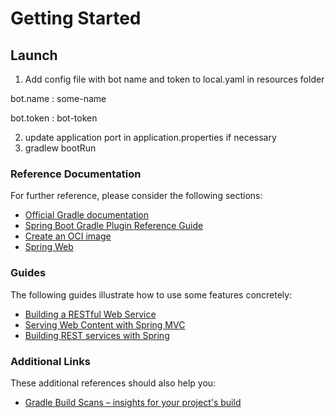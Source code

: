 # Getting Started
## Launch 
1. Add config file with bot name and token to local.yaml in resources folder
   
bot.name : some-name

bot.token : bot-token

2. update application port in application.properties if necessary
3. gradlew bootRun

### Reference Documentation
For further reference, please consider the following sections:

* [Official Gradle documentation](https://docs.gradle.org)
* [Spring Boot Gradle Plugin Reference Guide](https://docs.spring.io/spring-boot/docs/2.7.11-SNAPSHOT/gradle-plugin/reference/html/)
* [Create an OCI image](https://docs.spring.io/spring-boot/docs/2.7.11-SNAPSHOT/gradle-plugin/reference/html/#build-image)
* [Spring Web](https://docs.spring.io/spring-boot/docs/2.7.11-SNAPSHOT/reference/htmlsingle/#web)

### Guides
The following guides illustrate how to use some features concretely:

* [Building a RESTful Web Service](https://spring.io/guides/gs/rest-service/)
* [Serving Web Content with Spring MVC](https://spring.io/guides/gs/serving-web-content/)
* [Building REST services with Spring](https://spring.io/guides/tutorials/rest/)

### Additional Links
These additional references should also help you:

* [Gradle Build Scans – insights for your project's build](https://scans.gradle.com#gradle)

